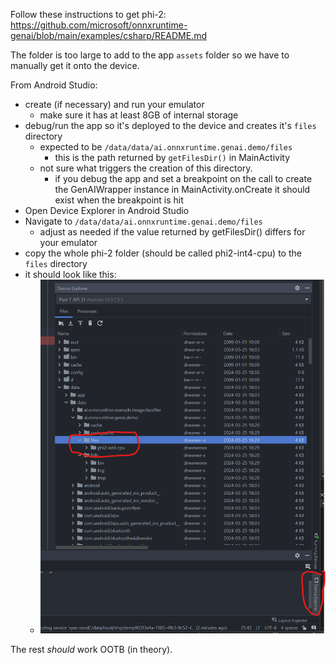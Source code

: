 Follow these instructions to get phi-2: https://github.com/microsoft/onnxruntime-genai/blob/main/examples/csharp/README.md

The folder is too large to add to the app `assets` folder so we have to manually get it onto the device.

From Android Studio:
  - create (if necessary) and run your emulator
    - make sure it has at least 8GB of internal storage
  - debug/run the app so it's deployed to the device and creates it's `files` directory
    - expected to be `/data/data/ai.onnxruntime.genai.demo/files`
      - this is the path returned by `getFilesDir()` in MainActivity
    - not sure what triggers the creation of this directory. 
      - if you debug the app and set a breakpoint on the call to create the GenAIWrapper instance in MainActivity.onCreate it should exist when the breakpoint is hit
  - Open Device Explorer in Android Studio
  - Navigate to `/data/data/ai.onnxruntime.genai.demo/files`
    - adjust as needed if the value returned by getFilesDir() differs for your emulator
  - copy the whole phi-2 folder (should be called phi2-int4-cpu) to the `files` directory
  - it should look like this:
    - ![device explorer screenshot](DeviceExplorerScreenshot.png)

The rest _should_ work OOTB (in theory).
